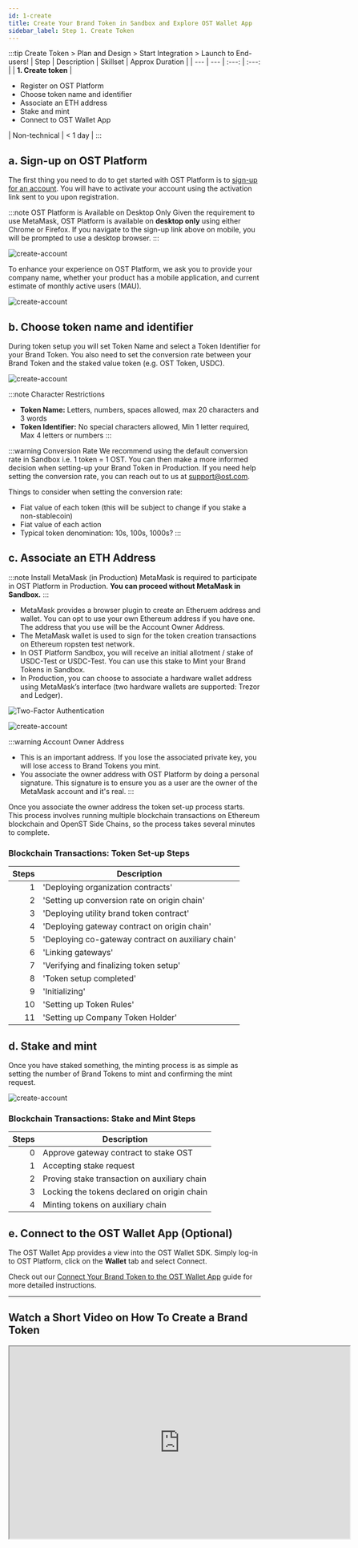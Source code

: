 ```yaml
---
id: 1-create
title: Create Your Brand Token in Sandbox and Explore OST Wallet App
sidebar_label: Step 1. Create Token
---
```


:::tip Create Token > Plan and Design > Start Integration > Launch to End-users!
| Step | Description | Skillset | Approx Duration | 
| --- | --- | :---: | :---: |
| **1. Create token** | <ul><li>Register on OST Platform</li><li>Choose token name and identifier</li><li>Associate an ETH address</li><li>Stake and mint</li><li>Connect to OST Wallet App</li></ul> | Non-technical | < 1 day |
:::

## a. Sign-up on OST Platform 
The first thing you need to do to get started with OST Platform is to [sign-up for an account](https://platform.ost.com/sign-up). You will have to activate your account using the activation link sent to you upon registration.

:::note OST Platform is Available on Desktop Only
Given the requirement to use MetaMask, OST Platform is available on **desktop only** using either Chrome or Firefox. If you navigate to the sign-up link above on mobile, you will be prompted to use a desktop browser.
:::

![create-account](/platform/docs/assets/token-setup/register.png)

To enhance your experience on OST Platform, we ask you to provide your company name, whether your product has a mobile application, and current estimate of monthly active users (MAU).

![create-account](/platform/docs/assets/token-setup/additional_information.png)


## b. Choose token name and identifier
During token setup you will set Token Name and select a Token Identifier for your Brand Token. You also need to set the conversion rate between your Brand Token and the staked value token (e.g. OST Token, USDC).

![create-account](/platform/docs/assets/token-setup/token_setup.png)

:::note Character Restrictions
* **Token Name:** Letters, numbers, spaces allowed, max 20 characters and 3 words
* **Token Identifier:** No special characters allowed, Min 1 letter required, Max 4 letters or numbers
:::

:::warning Conversion Rate
We recommend using the default conversion rate in Sandbox i.e. 1 token = 1 OST. You can then make a more informed decision when setting-up your Brand Token in Production. If you need help setting the conversion rate, you can reach out to us at support@ost.com.

Things to consider when setting the conversion rate:
* Fiat value of each token (this will be subject to change if you stake a non-stablecoin)
* Fiat value of each action
* Typical token denomination: 10s, 100s, 1000s?
:::

## c. Associate an ETH Address

:::note Install MetaMask (in Production)
MetaMask is required to participate in OST Platform in Production. **You can proceed without MetaMask in Sandbox.**
:::

* MetaMask provides a browser plugin to create an Etheruem address and wallet. You can opt to use your own Ethereum address if you have one. The address that you use will be the Account Owner Address.
* The MetaMask wallet is used to sign for the token creation transactions on Ethereum ropsten test network.
* In OST Platform Sandbox, you will receive an initial allotment / stake of USDC-Test or USDC-Test. You can use this stake to Mint your Brand Tokens in Sandbox.
* In Production, you can choose to associate a hardware wallet address using MetaMask’s interface (two hardware wallets are supported: Trezor and Ledger).

![Two-Factor Authentication](/platform/docs/assets/token-setup/install_metamask.png)

![create-account](/platform/docs/assets/token-setup/account_setup.png)

:::warning Account Owner Address
* This is an important address. If you lose the associated private key, you will lose access to Brand Tokens you mint.
* You associate the owner address with OST Platform by doing a personal signature. This signature is to ensure you as a user are the owner of the MetaMask account and it's real.
:::

Once you associate the owner address the token set-up process starts. This process involves running multiple blockchain transactions on Ethereum blockchain and OpenST Side Chains, so the process takes several minutes to complete.

### Blockchain Transactions: Token Set-up Steps

| Steps | Description | 
| ---: | --- |
| 1 | 'Deploying organization contracts' |
| 2 | 'Setting up conversion rate on origin chain' |
| 3 | 'Deploying utility brand token contract' |
| 4 | 'Deploying gateway contract on origin chain' |
| 5 | 'Deploying co-gateway contract on auxiliary chain' |
| 6 | 'Linking gateways' |
| 7 | 'Verifying and finalizing token setup' |
| 8 | 'Token setup completed' |
| 9 | 'Initializing' |
| 10 | 'Setting up Token Rules' |
| 11 | 'Setting up Company Token Holder' |

## d. Stake and mint
Once you have staked something, the minting process is as simple as setting the number of Brand Tokens to mint and confirming the mint request. 

![create-account](/platform/docs/assets/token-setup/mint_tokens.png)

### Blockchain Transactions: Stake and Mint Steps

| Steps | Description | 
| ---: | --- |
| 0 |	Approve gateway contract to stake OST |
| 1 |	Accepting stake request |
| 2 |	Proving stake transaction on auxiliary chain |
| 3 |	Locking the tokens declared on origin chain |
| 4 |	Minting tokens on auxiliary chain |

## e. Connect to the OST Wallet App (Optional)
The OST Wallet App provides a view into the OST Wallet SDK. Simply log-in to OST Platform, click on the **Wallet** tab and select Connect. 

Check out our [Connect Your Brand Token to the OST Wallet App](/platform/docs/wallet/app/#connect-your-brand-token-to-ost-wallet-app) guide for more detailed instructions.

<hr>

## Watch a Short Video on How To Create a Brand Token

<div align="center">
    <iframe width="680" height="384"
        src="https://www.youtube.com/embed/zF7DHOYvmi0">
    </iframe>
</div>
<br>
